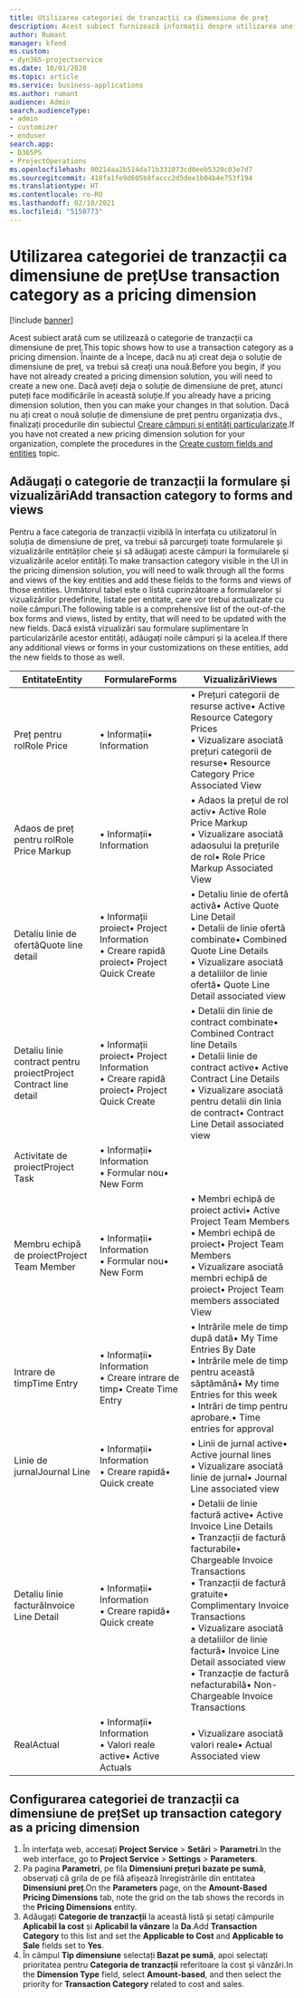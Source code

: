 ```yaml
---
title: Utilizarea categoriei de tranzacții ca dimensiune de preț
description: Acest subiect furnizează informații despre utilizarea unei categorii de tranzacții ca dimensiune de preț.
author: Rumant
manager: kfend
ms.custom:
- dyn365-projectservice
ms.date: 10/01/2020
ms.topic: article
ms.service: business-applications
ms.author: rumant
audience: Admin
search.audienceType:
- admin
- customizer
- enduser
search.app:
- D365PS
- ProjectOperations
ms.openlocfilehash: 00214aa2b514da71b331073cd0eeb5320c03e7d7
ms.sourcegitcommit: 418fa1fe9d605b8faccc2d5dee1b04b4e753f194
ms.translationtype: HT
ms.contentlocale: ro-RO
ms.lasthandoff: 02/10/2021
ms.locfileid: "5150773"
---
```

# <a name="use-transaction-category-as-a-pricing-dimension"></a><span data-ttu-id="f0be2-103">Utilizarea categoriei de tranzacții ca dimensiune de preț</span><span class="sxs-lookup"><span data-stu-id="f0be2-103">Use transaction category as a pricing dimension</span></span>

[!include [banner](../includes/psa-now-project-operations.md)]

<span data-ttu-id="f0be2-104">Acest subiect arată cum se utilizează o categorie de tranzacții ca dimensiune de preț.</span><span class="sxs-lookup"><span data-stu-id="f0be2-104">This topic shows how to use a transaction category as a pricing dimension.</span></span> <span data-ttu-id="f0be2-105">Înainte de a începe, dacă nu ați creat deja o soluție de dimensiune de preț, va trebui să creați una nouă.</span><span class="sxs-lookup"><span data-stu-id="f0be2-105">Before you begin, if you have not already created a pricing dimension solution, you will need to create a new one.</span></span> <span data-ttu-id="f0be2-106">Dacă aveți deja o soluție de dimensiune de preț, atunci puteți face modificările în această soluție.</span><span class="sxs-lookup"><span data-stu-id="f0be2-106">If you already have a pricing dimension solution, then you can make your changes in that solution.</span></span> <span data-ttu-id="f0be2-107">Dacă nu ați creat o nouă soluție de dimensiune de preț pentru organizația dvs., finalizați procedurile din subiectul [Creare câmpuri și entități particularizate](create-custom-fields-entities.md).</span><span class="sxs-lookup"><span data-stu-id="f0be2-107">If you have not created a new pricing dimension solution for your organization, complete the procedures in the [Create custom fields and entities](create-custom-fields-entities.md) topic.</span></span>

## <a name="add-transaction-category-to-forms-and-views"></a><span data-ttu-id="f0be2-108">Adăugați o categorie de tranzacții la formulare și vizualizări</span><span class="sxs-lookup"><span data-stu-id="f0be2-108">Add transaction category to forms and views</span></span>
<span data-ttu-id="f0be2-109">Pentru a face categoria de tranzacții vizibilă în interfața cu utilizatorul în soluția de dimensiune de preț, va trebui să parcurgeți toate formularele și vizualizările entităților cheie și să adăugați aceste câmpuri la formularele și vizualizările acelor entități.</span><span class="sxs-lookup"><span data-stu-id="f0be2-109">To make transaction category visible in the UI in the pricing dimension solution, you will need to walk through all the forms and views of the key entities and add these fields to the forms and views of those entities.</span></span>
<span data-ttu-id="f0be2-110">Următorul tabel este o listă cuprinzătoare a formularelor și vizualizărilor predefinite, listate per entitate, care vor trebui actualizate cu noile câmpuri.</span><span class="sxs-lookup"><span data-stu-id="f0be2-110">The following table is a comprehensive list of the out-of-the box forms and views, listed by entity, that will need to be updated with the new fields.</span></span> <span data-ttu-id="f0be2-111">Dacă există vizualizări sau formulare suplimentare în particularizările acestor entități, adăugați noile câmpuri și la acelea.</span><span class="sxs-lookup"><span data-stu-id="f0be2-111">If there any additional views or forms in your customizations on these entities, add the new fields to those as well.</span></span>

|  <span data-ttu-id="f0be2-112">Entitate</span><span class="sxs-lookup"><span data-stu-id="f0be2-112">Entity</span></span>        | <span data-ttu-id="f0be2-113">Formulare</span><span class="sxs-lookup"><span data-stu-id="f0be2-113">Forms</span></span>     |<span data-ttu-id="f0be2-114">Vizualizări</span><span class="sxs-lookup"><span data-stu-id="f0be2-114">Views</span></span>        |
| ------------------------------|---------------------------------|----------------------------------|
|  <span data-ttu-id="f0be2-115">Preț pentru rol</span><span class="sxs-lookup"><span data-stu-id="f0be2-115">Role Price</span></span>|<span data-ttu-id="f0be2-116">• Informații</span><span class="sxs-lookup"><span data-stu-id="f0be2-116">• Information</span></span> |<span data-ttu-id="f0be2-117">• Prețuri categorii de resurse active</span><span class="sxs-lookup"><span data-stu-id="f0be2-117">• Active Resource Category Prices</span></span><br> <span data-ttu-id="f0be2-118">• Vizualizare asociată prețuri categorii de resurse</span><span class="sxs-lookup"><span data-stu-id="f0be2-118">• Resource Category Price Associated View</span></span>|
|  <span data-ttu-id="f0be2-119">Adaos de preț pentru rol</span><span class="sxs-lookup"><span data-stu-id="f0be2-119">Role Price Markup</span></span>|<span data-ttu-id="f0be2-120">• Informații</span><span class="sxs-lookup"><span data-stu-id="f0be2-120">• Information</span></span>|<span data-ttu-id="f0be2-121">• Adaos la prețul de rol activ</span><span class="sxs-lookup"><span data-stu-id="f0be2-121">• Active Role Price Markup</span></span><br><span data-ttu-id="f0be2-122">• Vizualizare asociată adaosului la prețurile de rol</span><span class="sxs-lookup"><span data-stu-id="f0be2-122">• Role Price Markup Associated View</span></span>|
|  <span data-ttu-id="f0be2-123">Detaliu linie de ofertă</span><span class="sxs-lookup"><span data-stu-id="f0be2-123">Quote line detail</span></span>|<span data-ttu-id="f0be2-124">• Informații proiect</span><span class="sxs-lookup"><span data-stu-id="f0be2-124">• Project Information</span></span><br><span data-ttu-id="f0be2-125">• Creare rapidă proiect</span><span class="sxs-lookup"><span data-stu-id="f0be2-125">• Project Quick Create</span></span>|<span data-ttu-id="f0be2-126">• Detaliu linie de ofertă activă</span><span class="sxs-lookup"><span data-stu-id="f0be2-126">• Active Quote Line Detail</span></span><br><span data-ttu-id="f0be2-127">• Detalii de linie ofertă combinate</span><span class="sxs-lookup"><span data-stu-id="f0be2-127">• Combined Quote Line Details</span></span><br><span data-ttu-id="f0be2-128">• Vizualizare asociată a detaliilor de linie ofertă</span><span class="sxs-lookup"><span data-stu-id="f0be2-128">• Quote Line Detail associated view</span></span>|
|  <span data-ttu-id="f0be2-129">Detaliu linie contract pentru proiect</span><span class="sxs-lookup"><span data-stu-id="f0be2-129">Project Contract line detail</span></span>|<span data-ttu-id="f0be2-130">• Informații proiect</span><span class="sxs-lookup"><span data-stu-id="f0be2-130">• Project Information</span></span><br><span data-ttu-id="f0be2-131">• Creare rapidă proiect</span><span class="sxs-lookup"><span data-stu-id="f0be2-131">• Project Quick Create</span></span>|<span data-ttu-id="f0be2-132">• Detalii din linie de contract combinate</span><span class="sxs-lookup"><span data-stu-id="f0be2-132">• Combined Contract line Details</span></span><br><span data-ttu-id="f0be2-133">• Detalii linie de contract active</span><span class="sxs-lookup"><span data-stu-id="f0be2-133">• Active Contract Line Details</span></span><br><span data-ttu-id="f0be2-134">• Vizualizare asociată pentru detalii din linia de contract</span><span class="sxs-lookup"><span data-stu-id="f0be2-134">• Contract Line Detail associated view</span></span>|
|  <span data-ttu-id="f0be2-135">Activitate de proiect</span><span class="sxs-lookup"><span data-stu-id="f0be2-135">Project Task</span></span>|<span data-ttu-id="f0be2-136">• Informații</span><span class="sxs-lookup"><span data-stu-id="f0be2-136">• Information</span></span><br><span data-ttu-id="f0be2-137">• Formular nou</span><span class="sxs-lookup"><span data-stu-id="f0be2-137">• New Form</span></span>||
|  <span data-ttu-id="f0be2-138">Membru echipă de proiect</span><span class="sxs-lookup"><span data-stu-id="f0be2-138">Project Team Member</span></span>|<span data-ttu-id="f0be2-139">• Informații</span><span class="sxs-lookup"><span data-stu-id="f0be2-139">• Information</span></span><br><span data-ttu-id="f0be2-140">• Formular nou</span><span class="sxs-lookup"><span data-stu-id="f0be2-140">• New Form</span></span>|<span data-ttu-id="f0be2-141">• Membri echipă de proiect activi</span><span class="sxs-lookup"><span data-stu-id="f0be2-141">• Active Project Team Members</span></span><br><span data-ttu-id="f0be2-142">• Membri echipă de proiect</span><span class="sxs-lookup"><span data-stu-id="f0be2-142">• Project Team Members</span></span><br><span data-ttu-id="f0be2-143">• Vizualizare asociată membri echipă de proiect</span><span class="sxs-lookup"><span data-stu-id="f0be2-143">• Project Team members associated View</span></span>|
|  <span data-ttu-id="f0be2-144">Intrare de timp</span><span class="sxs-lookup"><span data-stu-id="f0be2-144">Time Entry</span></span>|<span data-ttu-id="f0be2-145">• Informații</span><span class="sxs-lookup"><span data-stu-id="f0be2-145">• Information</span></span><br><span data-ttu-id="f0be2-146">• Creare intrare de timp</span><span class="sxs-lookup"><span data-stu-id="f0be2-146">• Create Time Entry</span></span>|<span data-ttu-id="f0be2-147">• Intrările mele de timp după dată</span><span class="sxs-lookup"><span data-stu-id="f0be2-147">• My Time Entries By Date</span></span><br><span data-ttu-id="f0be2-148">• Intrările mele de timp pentru această săptămână</span><span class="sxs-lookup"><span data-stu-id="f0be2-148">• My time Entries for this week</span></span><br><span data-ttu-id="f0be2-149">• Intrări de timp pentru aprobare.</span><span class="sxs-lookup"><span data-stu-id="f0be2-149">• Time entries for approval</span></span>|
|  <span data-ttu-id="f0be2-150">Linie de jurnal</span><span class="sxs-lookup"><span data-stu-id="f0be2-150">Journal Line</span></span>|<span data-ttu-id="f0be2-151">• Informații</span><span class="sxs-lookup"><span data-stu-id="f0be2-151">• Information</span></span><br><span data-ttu-id="f0be2-152">• Creare rapidă</span><span class="sxs-lookup"><span data-stu-id="f0be2-152">• Quick create</span></span>|<span data-ttu-id="f0be2-153">• Linii de jurnal active</span><span class="sxs-lookup"><span data-stu-id="f0be2-153">• Active journal lines</span></span><br><span data-ttu-id="f0be2-154">• Vizualizare asociată linie de jurnal</span><span class="sxs-lookup"><span data-stu-id="f0be2-154">• Journal Line associated view</span></span>|
|  <span data-ttu-id="f0be2-155">Detaliu linie factură</span><span class="sxs-lookup"><span data-stu-id="f0be2-155">Invoice Line Detail</span></span>|<span data-ttu-id="f0be2-156">• Informații</span><span class="sxs-lookup"><span data-stu-id="f0be2-156">• Information</span></span><br><span data-ttu-id="f0be2-157">• Creare rapidă</span><span class="sxs-lookup"><span data-stu-id="f0be2-157">• Quick create</span></span>|<span data-ttu-id="f0be2-158">• Detalii de linie factură active</span><span class="sxs-lookup"><span data-stu-id="f0be2-158">• Active Invoice Line Details</span></span><br><span data-ttu-id="f0be2-159">• Tranzacții de factură facturabile</span><span class="sxs-lookup"><span data-stu-id="f0be2-159">• Chargeable Invoice Transactions</span></span><br><span data-ttu-id="f0be2-160">• Tranzacții de factură gratuite</span><span class="sxs-lookup"><span data-stu-id="f0be2-160">• Complimentary Invoice Transactions</span></span><br><span data-ttu-id="f0be2-161">• Vizualizare asociată a detaliilor de linie factură</span><span class="sxs-lookup"><span data-stu-id="f0be2-161">• Invoice Line Detail associated view</span></span><br><span data-ttu-id="f0be2-162">• Tranzacție de factură nefacturabilă</span><span class="sxs-lookup"><span data-stu-id="f0be2-162">• Non-Chargeable Invoice Transactions</span></span>|
|  <span data-ttu-id="f0be2-163">Real</span><span class="sxs-lookup"><span data-stu-id="f0be2-163">Actual</span></span>|<span data-ttu-id="f0be2-164">• Informații</span><span class="sxs-lookup"><span data-stu-id="f0be2-164">• Information</span></span><br><span data-ttu-id="f0be2-165">• Valori reale active</span><span class="sxs-lookup"><span data-stu-id="f0be2-165">• Active Actuals</span></span>|<span data-ttu-id="f0be2-166">• Vizualizare asociată valori reale</span><span class="sxs-lookup"><span data-stu-id="f0be2-166">• Actual Associated view</span></span>|

## <a name="set-up-transaction-category-as-a-pricing-dimension"></a><span data-ttu-id="f0be2-167">Configurarea categoriei de tranzacții ca dimensiune de preț</span><span class="sxs-lookup"><span data-stu-id="f0be2-167">Set up transaction category as a pricing dimension</span></span>

1. <span data-ttu-id="f0be2-168">În interfața web, accesați **Project Service** > **Setări** > **Parametri**.</span><span class="sxs-lookup"><span data-stu-id="f0be2-168">In the web interface, go to **Project Service** > **Settings** > **Parameters**.</span></span> 
2. <span data-ttu-id="f0be2-169">Pa pagina **Parametri**, pe fila **Dimensiuni prețuri bazate pe sumă**, observați că grila de pe filă afișează înregistrările din entitatea **Dimensiuni preț**.</span><span class="sxs-lookup"><span data-stu-id="f0be2-169">On the **Parameters** page, on the **Amount-Based Pricing Dimensions** tab, note the grid on the tab shows the records in the **Pricing Dimensions** entity.</span></span>
3. <span data-ttu-id="f0be2-170">Adăugați **Categorie de tranzacții** la această listă și setați câmpurile **Aplicabil la cost** și **Aplicabil la vânzare** la **Da**.</span><span class="sxs-lookup"><span data-stu-id="f0be2-170">Add **Transaction Category** to this list and set the **Applicable to Cost** and **Applicable to Sale** fields set to **Yes**.</span></span>
4. <span data-ttu-id="f0be2-171">În câmpul **Tip dimensiune** selectați **Bazat pe sumă**, apoi selectați prioritatea pentru **Categoria de tranzacții** referitoare la cost și vânzări.</span><span class="sxs-lookup"><span data-stu-id="f0be2-171">In the **Dimension Type** field, select **Amount-based**, and then select the priority for **Transaction Category** related to cost and sales.</span></span>
